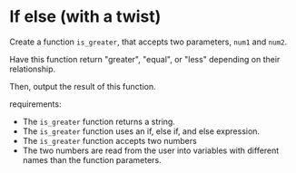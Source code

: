 # If else (with a twist)

Create a function `is_greater`, that accepts two parameters, `num1` and `num2`.

Have this function return "greater", "equal", or "less" depending on their relationship.

Then, output the result of this function.

requirements:

- The `is_greater` function returns a string.
- The `is_greater` function uses an if, else if, and else expression.
- The `is_greater` function accepts two numbers
- The two numbers are read from the user into variables with different names than the function parameters.